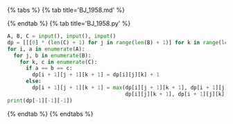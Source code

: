 {% tabs %}
{% tab title='BJ_1958.md' %}

{% endtab %}
{% tab title='BJ_1958.py' %}

```py
A, B, C = input(), input(), input()
dp = [[[0] * (len(C) + 1) for j in range(len(B) + 1)] for k in range(len(A) + 1)]
for i, a in enumerate(A):
  for j, b in enumerate(B):
    for k, c in enumerate(C):
      if a == b == c:
        dp[i + 1][j + 1][k + 1] = dp[i][j][k] + 1
      else:
        dp[i + 1][j + 1][k + 1] = max(dp[i][j + 1][k + 1], dp[i + 1][j][k + 1], dp[i + 1][j + 1][k], \
                                      dp[i][j][k + 1], dp[i + 1][j][k], dp[i][j + 1][k])
print(dp[-1][-1][-1])
```

{% endtab %}
{% endtabs %}